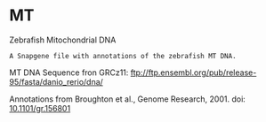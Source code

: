 # MT
Zebrafish Mitochondrial DNA
```
A Snapgene file with annotations of the zebrafish MT DNA.
```
MT DNA Sequence fron GRCz11: ftp://ftp.ensembl.org/pub/release-95/fasta/danio_rerio/dna/

Annotations from Broughton et al., Genome Research, 2001.
doi: [10.1101/gr.156801](https://dx.doi.org/10.1101%2Fgr.156801)

